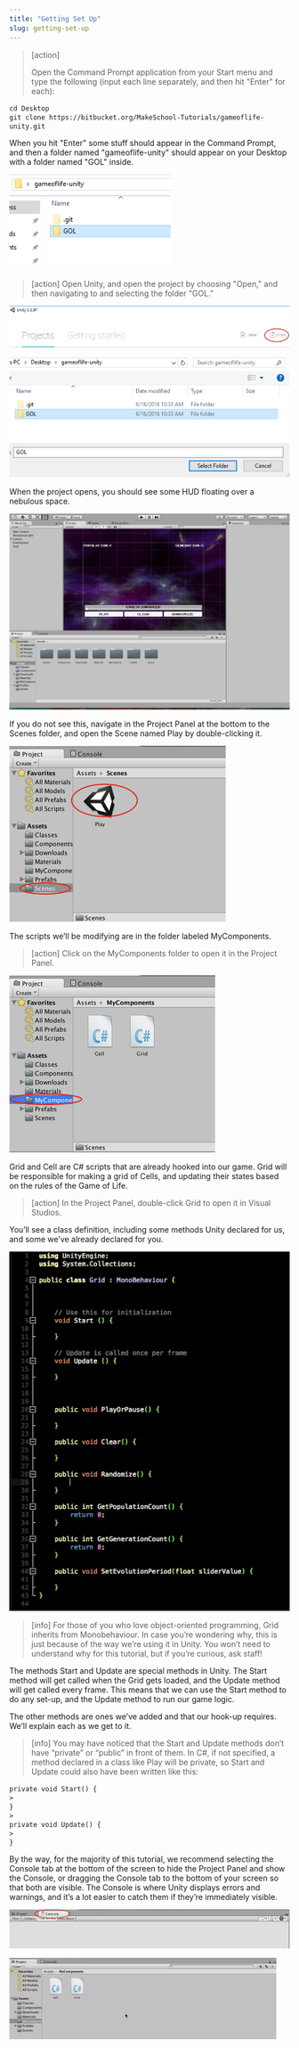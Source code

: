 ```yaml
---
title: "Getting Set Up"
slug: getting-set-up
---
```


>[action]
>
>Open the Command Prompt application from your Start menu and type the following (input each line separately, and then hit "Enter" for each):
>
```
cd Desktop
git clone https://bitbucket.org/MakeSchool-Tutorials/gameoflife-unity.git
```

When you hit "Enter" some stuff should appear in the Command Prompt, and then a folder named "gameoflife-unity" should appear on your Desktop with a folder named "GOL" inside.

![](../media/folders.PNG)

>[action]
> Open Unity, and open the project by choosing "Open," and then navigating to and selecting the folder "GOL."

![](../media/open.PNG)

![](../media/open_2.PNG)

When the project opens, you should see some HUD floating over a nebulous space.

![](../media/image50.png)

If you do not see this, navigate in the Project Panel at the bottom to the Scenes folder, and open the Scene named Play by double-clicking it.

![](../media/image20.png)

The scripts we’ll be modifying are in the folder labeled MyComponents.

>[action]
>Click on the MyComponents folder to open it in the Project Panel.

![](../media/image36.png)

Grid and Cell are C\# scripts that are already hooked into our game. Grid will be responsible for making a grid of Cells, and updating their states based on the rules of the Game of Life.

>[action]
>In the Project Panel, double-click Grid to open it in Visual Studios.

You’ll see a class definition, including some methods Unity declared for us, and some we’ve already declared for you.

![](../media/image30.png)

>[info]
>For those of you who love object-oriented programming, Grid inherits from Monobehaviour. In case you’re wondering why, this is just because of the way we’re using it in Unity. You won’t need to understand why for this tutorial, but if you’re curious, ask staff!

The methods Start and Update are special methods in Unity. The Start method will get called when the Grid gets loaded, and the Update method will get called every frame. This means that we can use the Start method to do any set-up, and the Update method to run our game logic.

The other methods are ones we’ve added and that our hook-up requires. We’ll explain each as we get to it.

>[info]
>You may have noticed that the Start and Update methods
don’t have “private” or “public” in front of them. In C\#, if not
specified, a method declared in a class like Play will be private, so
Start and Update could also have been written like this:
>
```
private void Start() {
>
}
>
private void Update() {
>
}
```

By the way, for the majority of this tutorial, we recommend selecting the Console tab at the bottom of the screen to hide the Project Panel and show the Console, or dragging the Console tab to the bottom of your screen so that both are visible. The Console is where Unity displays errors and warnings, and it’s a lot easier to catch them if they’re immediately visible.

![](../media/image37.png)

![](../media/image51.gif)
